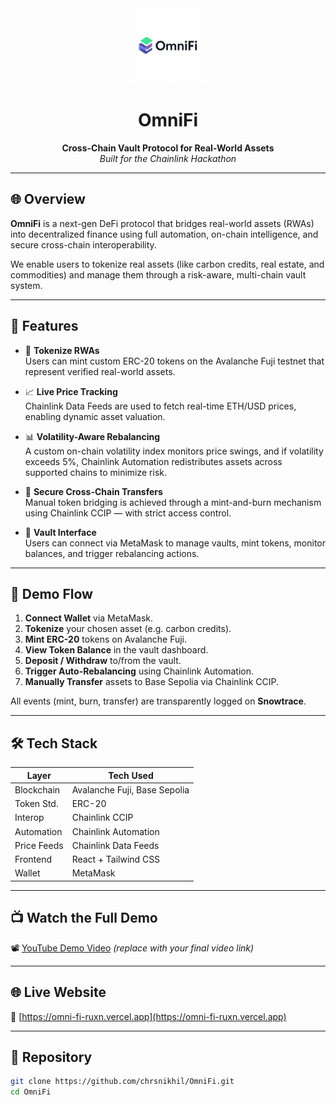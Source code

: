 <div align="center">
  <img src="public/icon.png" width="120" />
  <h1>OmniFi</h1>
  <strong>Cross-Chain Vault Protocol for Real-World Assets</strong><br/>
  <em>Built for the Chainlink Hackathon</em>
</div>

---

## 🌐 Overview

**OmniFi** is a next-gen DeFi protocol that bridges real-world assets (RWAs) into decentralized finance using full automation, on-chain intelligence, and secure cross-chain interoperability.

We enable users to tokenize real assets (like carbon credits, real estate, and commodities) and manage them through a risk-aware, multi-chain vault system.

---

## 🔧 Features

- 🔗 **Tokenize RWAs**  
  Users can mint custom ERC-20 tokens on the Avalanche Fuji testnet that represent verified real-world assets.

- 📈 **Live Price Tracking**  
  Chainlink Data Feeds are used to fetch real-time ETH/USD prices, enabling dynamic asset valuation.

- 📊 **Volatility-Aware Rebalancing**  
  A custom on-chain volatility index monitors price swings, and if volatility exceeds 5%, Chainlink Automation redistributes assets across supported chains to minimize risk.

- 🌉 **Secure Cross-Chain Transfers**  
  Manual token bridging is achieved through a mint-and-burn mechanism using Chainlink CCIP — with strict access control.

- 💼 **Vault Interface**  
  Users can connect via MetaMask to manage vaults, mint tokens, monitor balances, and trigger rebalancing actions.

---

## 🚀 Demo Flow

1. **Connect Wallet** via MetaMask.
2. **Tokenize** your chosen asset (e.g. carbon credits).
3. **Mint ERC-20** tokens on Avalanche Fuji.
4. **View Token Balance** in the vault dashboard.
5. **Deposit / Withdraw** to/from the vault.
6. **Trigger Auto-Rebalancing** using Chainlink Automation.
7. **Manually Transfer** assets to Base Sepolia via Chainlink CCIP.

All events (mint, burn, transfer) are transparently logged on **Snowtrace**.

---

## 🛠 Tech Stack

| Layer         | Tech Used                      |
|---------------|--------------------------------|
| Blockchain    | Avalanche Fuji, Base Sepolia   |
| Token Std.    | ERC-20                         |
| Interop       | Chainlink CCIP                 |
| Automation    | Chainlink Automation           |
| Price Feeds   | Chainlink Data Feeds           |
| Frontend      | React + Tailwind CSS           |
| Wallet        | MetaMask                       |

---

## 📺 Watch the Full Demo

📽️ [YouTube Demo Video](#) *(replace with your final video link)*

---

## 🌐 Live Website

🔗 [https://omni-fi-ruxn.vercel.app](https://omni-fi-ruxn.vercel.app)

---

## 📂 Repository

```bash
git clone https://github.com/chrsnikhil/OmniFi.git
cd OmniFi
